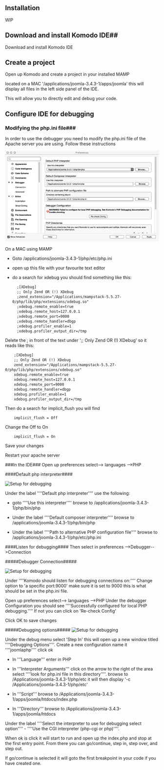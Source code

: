 ## Installation ##
WIP

## Download and install Komodo IDE##

Download and install Komodo IDE

## Create a project ##

Open up Komodo and create a project in your installed MAMP

located on a MAC '/applications/joomla-3.4.3-1/apps/joomla' this will display all files in the left side panel of the IDE.

This will allow you to directly edit and debug your code.

## Configure IDE for debugging ##

### Modifying the php.ini file###

In order to use the debugger you need to modify the php.ini file of the Apache server you are using.
Follow these instructions

![Setup for debugging](https://github.com/pacav69/komodo-ext-docs/blob/master/img/komododebbugingsetup.png)

On a MAC using MAMP
* Goto /applications/joomla-3.4.3-1/php/etc/php.ini
* open up this file with your favourite text editor
* do a search for xdebug you should find something like this:

        ;[XDebug]
        ;; Only Zend OR (!) XDebug
        ;zend_extension="/Applications/mampstack-5.5.27-0/php/lib/php/extensions/xdebug.so"
        ;xdebug.remote_enable=true
        ;xdebug.remote_host=127.0.0.1
        ;xdebug.remote_port=9000
        ;xdebug.remote_handler=dbgp
        ;xdebug.profiler_enable=1
        ;xdebug.profiler_output_dir=/tmp

Delete the ; in front of the text under ';; Only Zend OR (!) XDebug' so it reads like this:

        ;[XDebug]
        ;; Only Zend OR (!) XDebug
        zend_extension="/Applications/mampstack-5.5.27-0/php/lib/php/extensions/xdebug.so"
        xdebug.remote_enable=true
        xdebug.remote_host=127.0.0.1
        xdebug.remote_port=9000
        xdebug.remote_handler=dbgp
        xdebug.profiler_enable=1
        xdebug.profiler_output_dir=/tmp


Then do a search for implicit_flush you will find

        implicit_flush = Off


Change the Off to On

        implicit_flush = On

Save your changes

Restart your apache server

###In the IDE###
Open up preferences select--> languages -->PHP

####Default php interpreter####

![Setup for debugging](https://github.com/pacav69/komodo-ext-docs/img/komododebbugingsetup.png)

Under the label ''''Default php interpreter'''' use the following:
* goto ''''Use this interpreter'''' browse to
 /applications/joomla-3.4.3-1/php/bin/php

* Under the label ''''Default composer interpreter'''' browse to
 /applications/joomla-3.4.3-1/php/bin/php 

* Under the label ''''Path to alternative PHP configuration file'''' browse to
 /applications/joomla-3.4.3-1/php/etc/php.ini

####Listen for debugging####
Then select in preferences -->Debugger-->Connection

#####Debugger Connection#####

![Setup for debugging](https://github.com/pacav69/komodo-ext-docs/img/Komododebuggingconnection.png|)

Under ''''Komodo should listen for debugging connections on:'''' 
Change option to 'a specific port:9000'
make sure it is set to 9000 this is what should be set in the php.ini file.

Open up preferences select--> languages -->PHP
Under the debugger Configuration you should see ''''Successfully configured for local PHP debugging.'''' If not you can click on 'Re-check Config'

Click OK to save changes

#####Debugging options#####
![Setup for debugging](https://github.com/pacav69/komodo-ext-docs/img/KomodoDebuggingoptions.png|)

Under the debug menu select 'Step In' this will open up a new window titled ''''Debugging Options''''.
Create a new configuration name it ''''joomlaphp'''' click ok

* In '''Language''' enter in PHP

* In '''Interpreter Arguments''' click on the arrow to the right of the area 
select ''''look for php.ini file in this directory''''.
browse to /Applications/joomla-3.4.3-1/php/etc
it will then display '-c /Applications/joomla-3.4.3-1/php/etc'

* In '''Script''' browse to 
/Applications/joomla-3.4.3-1/apps/joomla/htdocs/index.php

* In '''Directory''' browse to 
/Applications/joomla-3.4.3-1/apps/joomla/htdocs

Under the label ''''Select the interpreter to use for debugging select option'''' - ''''Use the CGI interpreter (php-cgi or php)''''.

When ok is click it will start to run and open up the index.php and stop at the first entry point.
From there you can go/continue, step in, step over, and step out.

If go/continue is selected it will goto the first breakpoint in your code if you have created one.

